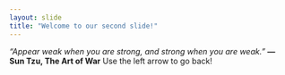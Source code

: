 ```yaml
---
layout: slide
title: "Welcome to our second slide!"
---
```

*“Appear weak when you are strong, and strong when you are weak.”* **― Sun Tzu, The Art of War**
Use the left arrow to go back!